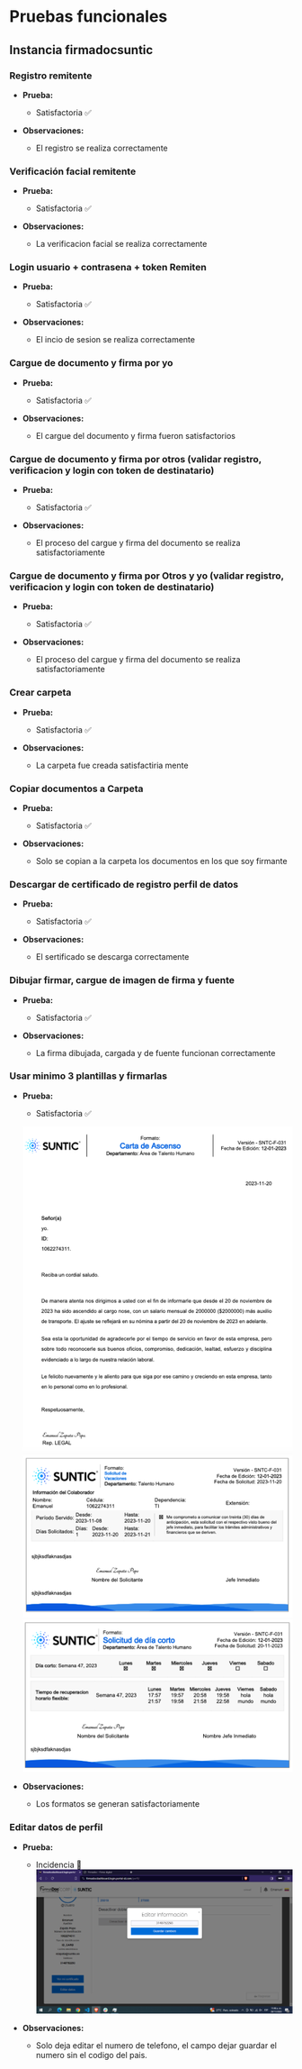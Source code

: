 # Pruebas funcionales

## Instancia firmadocsuntic

### Registro remitente

- **Prueba:**
  - Satisfactoria ✅

- **Observaciones:**
  - El registro se realiza correctamente

### Verificación facial remitente

- **Prueba:**
  - Satisfactoria ✅

- **Observaciones:**
  - La verificacion facial se realiza correctamente

### Login usuario + contrasena + token Remiten

- **Prueba:**
  - Satisfactoria ✅

- **Observaciones:**
  - El incio de sesion se realiza correctamente

### Cargue de documento y firma por yo

- **Prueba:**
  - Satisfactoria ✅

- **Observaciones:**
  - El cargue del documento y firma fueron satisfactorios

### Cargue de documento y firma por otros (validar registro, verificacion y login con token de destinatario)

- **Prueba:**
  - Satisfactoria ✅

- **Observaciones:**
  - El proceso del cargue y firma del documento se realiza satisfactoriamente

### Cargue de documento y firma por Otros y yo (validar registro, verificacion y login con token de destinatario)

- **Prueba:**
  - Satisfactoria ✅

- **Observaciones:**
  - El proceso del cargue y firma del documento se realiza satisfactoriamente

### Crear carpeta

- **Prueba:**
  - Satisfactoria ✅

- **Observaciones:**
  - La carpeta fue creada satisfactiria mente

### Copiar documentos a Carpeta

- **Prueba:**
  - Satisfactoria ✅
  
- **Observaciones:**
  - Solo se copian a la carpeta los documentos en los que soy firmante

### Descargar de certificado de registro perfil de datos

- **Prueba:**
  - Satisfactoria ✅

- **Observaciones:**
  - El sertificado se descarga correctamente

### Dibujar firmar, cargue de imagen de firma y fuente

- **Prueba:**
  - Satisfactoria ✅

- **Observaciones:**
  - La firma dibujada, cargada y de fuente funcionan correctamente

### Usar minimo 3 plantillas y firmarlas

- **Prueba:**
  - Satisfactoria ✅
  
  ![Foto error de editar perfil](/img/carta_de_ascenso.png)
  ![Foto error de editar perfil](/img/formato_de_vacaciones.png)
  ![Foto error de editar perfil](/img/solicitud_dia_corto.png)

- **Observaciones:**
  - Los formatos se generan satisfactoriamente

### Editar datos de perfil

- **Prueba:**
  - Incidencia 🔴
    ![Foto error de editar perfil](/img/editar_perfil.png)

- **Observaciones:**
  - Solo deja editar el numero de telefono, el campo dejar guardar el numero sin el codigo del pais.
